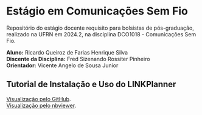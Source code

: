 # **Estágio em Comunicações Sem Fio**

Repositório do estágio docente requisito para bolsistas de pós-graduação, realizado na UFRN em 2024.2, na disciplina DCO1018 - Comunicações Sem Fio.

**Aluno:** Ricardo Queiroz de Farias Henrique Silva<br>
**Discente da Disciplina:** Fred Sizenando Rossiter Pinheiro<br>
**Orientador:** Vicente Angelo de Sousa Junior<br>

## **Tutorial de Instalação e Uso do LINKPlanner**

[Visualização pelo GitHub](https://github.com/ricardoqueirozz/estagio-comunicacoes-sem-fio/blob/main/tutorial/tutorial_LINKPlanner.ipynb).<br>
[Visualização pelo nbviewer](https://nbviewer.org/github/ricardoqueirozz/estagio-comunicacoes-sem-fio/blob/main/tutorial/tutorial_LINKPlanner.ipynb).
